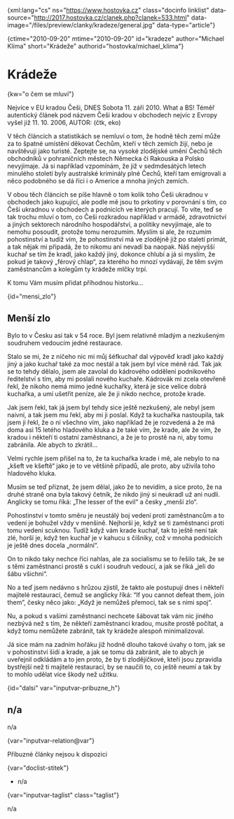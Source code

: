 
{xml:lang="cs" ns="https://www.hostovka.cz" class="docinfo linklist" data-source="http://2017.hostovka.cz/clanek.php?clanek=533.html" data-image="/files/preview/clanky/kradeze/general.jpg" data-type="article"}

{ctime="2010-09-20" mtime="2010-09-20" id="kradeze" author="Michael Klíma" short="Krádeže" authorid="hostovka/michael_klima"}

# Krádeže

<!-- generated attribute kw by user_updatekw.sh on 2020-07-05, do not edit -->

{kw="o čem se mluví"}

Nejvíce v EU kradou Češi, DNES Sobota 11. září 2010. What a BS! Téměř autentický článek pod názvem Češi kradou v obchodech nejvíc z Evropy vyšel již 11. 10. 2006, AUTOR: (čtk, eko)

V těch článcích a statistikách se nemluví o tom, že hodně těch zemí může za to špatné umístění děkovat Čechům, kteří v těch zemích žijí, nebo je navštěvují jako turisté. Zeptejte se, na vysoké zlodějské umění Čechů těch obchodníků v pohraničních městech Německa či Rakouska a Polsko nevyjímaje. Já si například vzpomínám, že již v sedmdesátých letech minulého století byly australské kriminály plné Čechů, kteří tam emigrovali a něco podobného se dá říci i o Americe a mnoha jiných zemích.

V obou těch článcích se píše hlavně o tom kolik toho Češi ukradnou v obchodech jako kupující, ale podle mě jsou to prkotiny v porovnání s tím, co Češi ukradnou v obchodech a podnicích ve kterých pracují. To víte, teď se tak trochu mluví o tom, co Češi rozkradou například v armádě, zdravotnictví a jiných sektorech národního hospodářství, a politiky nevyjímaje, ale to nemohu posoudit, protože tomu nerozumím. Myslím si ale, že rozumím pohostinství a tudíž vím, že pohostinství má ve zlodějně již po staletí primát, a tak nějak mi připadá, že to nikomu ani nevadí ba naopak. Náš nejvyšší kuchař se tím že kradl, jako každý jiný, dokonce chlubí a já si myslím, že pokud je takový „férový chlap“, za kterého ho mnozí vydávají, že těm svým zaměstnancům a kolegům ty krádeže mlčky trpí.

K tomu Vám musím přidat příhodnou historku…

{id="mensi_zlo"}

## Menší zlo

Bylo to v Česku asi tak v 54 roce. Byl jsem relativně mladým a nezkušeným soudruhem vedoucím jedné restaurace. 

Stalo se mi, že z ničeho nic mi můj šéfkuchař dal výpověď kradl jako každý jiný a jako kuchař také za moc nestál a tak jsem byl více méně rád. Tak jak se to tehdy dělalo, jsem ale zavolal do kádrového oddělení podnikového ředitelství s tím, aby mi poslali nového kuchaře. Kádrovák mi zcela otevřeně řekl, že nikoho nemá mimo jedné kuchařky, která je sice velice dobrá kuchařka, a umí ušetřit peníze, ale že ji nikdo nechce, protože krade.

Jak jsem řekl, tak já jsem byl tehdy sice ještě nezkušený, ale nebyl jsem naivní, a tak jsem mu řekl, aby mi ji poslal. Když ta kuchařka nastoupila, tak jsem ji řekl, že o ní všechno vím, jako například že je rozvedená a že má doma asi 15 letého hladového kluka a že také vím, že krade, ale že vím, že kradou i někteří ti ostatní zaměstnanci, a že je to prostě na ni, aby tomu zabránila. Ale abych to zkrátil…

Velmi rychle jsem přišel na to, že ta kuchařka krade i mě, ale nebylo to na „kšeft ve kšeftě“ jako je to ve většině případů, ale proto, aby uživila toho hladového kluka. 

Musím se teď přiznat, že jsem dělal, jako že to nevidím, a sice proto, že na druhé straně ona byla takový četník, že nikdo jiný si neukradl už ani nudli. Anglicky se tomu říká: „The lesser of the evil“ a česky „menší zlo“.

Pohostinství v tomto směru je neustálý boj vedení proti zaměstnancům a to vedení je bohužel vždy v menšině. Nejhorší je, když se ti zaměstnanci proti tomu vedení scuknou. Tudíž když vám krade kuchař, tak to ještě není tak zlé, horší je, když ten kuchař je v kahucu s číšníky, což v mnoha podnicích je ještě dnes docela „normální“.

On to nikdo taky nechce říci nahlas, ale za socialismu se to řešilo tak, že se s těmi zaměstnanci prostě s cukl i soudruh vedoucí, a jak se říká „jeli do šábu všichni“. 

No a teď jsem nedávno s hrůzou zjistil, že takto ale postupují dnes i někteří majitelé restaurací, čemuž se anglicky říká: “If you cannot defeat them, join them”, česky něco jako: „Když je nemůžeš přemoci, tak se s nimi spoj“.

Nu, a pokud s vašimi zaměstnanci nechcete šábovat tak vám nic jiného nezbývá než s tím, že někteří zaměstnanci kradou, musíte prostě počítat, a když tomu nemůžete zabránit, tak ty krádeže alespoň minimalizoval.

Já sice mám na zadním hořáku již hodně dlouho takové úvahy o tom, jak se v pohostinství šidí a krade, a jak se tomu dá zabránit, ale to abych je uveřejnil odkládám a to jen proto, že by ti zlodějíčkové, kteří jsou zpravidla bystřejší než ti majitelé restaurací, by se naučili to, co ještě neumí a tak by to mohlo udělat více škody než užitku.

{id="dalsi" var="inputvar-pribuzne_h"}

## n/a

n/a

{var="inputvar-relation@var"}

Příbuzné články nejsou k dispozici

{var="doclist-stitek"}

  * n/a

{var="inputvar-taglist" class="taglist"}

n/a

